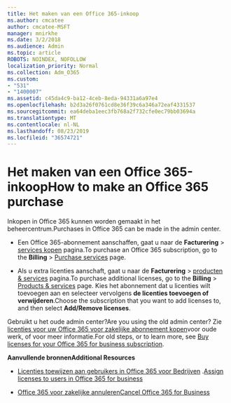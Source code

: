 ```yaml
---
title: Het maken van een Office 365-inkoop
ms.author: cmcatee
author: cmcatee-MSFT
manager: mnirkhe
ms.date: 3/2/2018
ms.audience: Admin
ms.topic: article
ROBOTS: NOINDEX, NOFOLLOW
localization_priority: Normal
ms.collection: Adm_O365
ms.custom:
- "531"
- "1400007"
ms.assetid: c45da4c9-ba12-4ceb-8eda-94331a6a97e4
ms.openlocfilehash: b2d3a26f0761cd8e36f39c6a346a72eaf4331537
ms.sourcegitcommit: ea64deba1eec3fb768a2f732cfe0ec79bb03694a
ms.translationtype: MT
ms.contentlocale: nl-NL
ms.lasthandoff: 08/23/2019
ms.locfileid: "36574721"
---
```

# <a name="how-to-make-an-office-365-purchase"></a><span data-ttu-id="2f7f3-102">Het maken van een Office 365-inkoop</span><span class="sxs-lookup"><span data-stu-id="2f7f3-102">How to make an Office 365 purchase</span></span>

<span data-ttu-id="2f7f3-103">Inkopen in Office 365 kunnen worden gemaakt in het beheercentrum.</span><span class="sxs-lookup"><span data-stu-id="2f7f3-103">Purchases in Office 365 can be made in the admin center.</span></span>
  
- <span data-ttu-id="2f7f3-104">Een Office 365-abonnement aanschaffen, gaat u naar de **Facturering** \> [services kopen](https://go.microsoft.com/fwlink/p/?linkid=868433) pagina.</span><span class="sxs-lookup"><span data-stu-id="2f7f3-104">To purchase an Office 365 subscription, go to the **Billing** \> [Purchase services](https://go.microsoft.com/fwlink/p/?linkid=868433) page.</span></span>

- <span data-ttu-id="2f7f3-105">Als u extra licenties aanschaft, gaat u naar de **Facturering** \> [producten & services](https://go.microsoft.com/fwlink/p/?linkid=842054) pagina.</span><span class="sxs-lookup"><span data-stu-id="2f7f3-105">To purchase additional licenses, go to the **Billing** \> [Products & services](https://go.microsoft.com/fwlink/p/?linkid=842054) page.</span></span> <span data-ttu-id="2f7f3-106">Kies het abonnement dat u licenties wilt toevoegen aan en selecteer vervolgens **de licenties toevoegen of verwijderen**.</span><span class="sxs-lookup"><span data-stu-id="2f7f3-106">Choose the subscription that you want to add licenses to, and then select **Add/Remove licenses**.</span></span>
  
<span data-ttu-id="2f7f3-107">Gebruikt u het oude admin center?</span><span class="sxs-lookup"><span data-stu-id="2f7f3-107">Are you using the old admin center?</span></span> <span data-ttu-id="2f7f3-108">Zie [licenties voor uw Office 365 voor zakelijke abonnement kopen](https://docs.microsoft.com/office365/admin/subscriptions-and-billing/buy-licenses)voor oude werk, of voor meer informatie.</span><span class="sxs-lookup"><span data-stu-id="2f7f3-108">For old steps, or to learn more, see [Buy licenses for your Office 365 for business subscription](https://docs.microsoft.com/office365/admin/subscriptions-and-billing/buy-licenses).</span></span>

<span data-ttu-id="2f7f3-109">**Aanvullende bronnen**</span><span class="sxs-lookup"><span data-stu-id="2f7f3-109">**Additional Resources**</span></span>
  
- <span data-ttu-id="2f7f3-110">[Licenties toewijzen aan gebruikers in Office 365 voor Bedrijven](https://docs.microsoft.com/office365/admin/subscriptions-and-billing/assign-licenses-to-users) .</span><span class="sxs-lookup"><span data-stu-id="2f7f3-110">[Assign licenses to users in Office 365 for business](https://docs.microsoft.com/office365/admin/subscriptions-and-billing/assign-licenses-to-users)</span></span>

- [<span data-ttu-id="2f7f3-111">Office 365 voor zakelijke annuleren</span><span class="sxs-lookup"><span data-stu-id="2f7f3-111">Cancel Office 365 for Business</span></span>](https://docs.microsoft.com/office365/admin/subscriptions-and-billing/cancel-your-subscription)